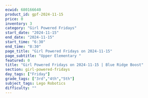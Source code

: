 ```yaml
---
ecwid: 680166640
product_id: gpf-2024-11-15
price: 0
inventory: 3
category: "Girl Powered Fridays"
start_date: "2024-11-15"
end_date: "2024-11-15"
start_time: "6:30"
end_time: "8:30"
page_title: "Girl Powered Fridays on 2024-11-15"
page_subtitle: "Upper Elementary "
featured: 0
title: "Girl Powered Fridays on 2024-11-15 | Blue Ridge Boost"
section: girl-powered-fridays
day_tags: ["Friday"]
grade_tags: ["3rd","4th","5th"]
subject_tags: Lego Robotics
difficulty: ""
---
```



